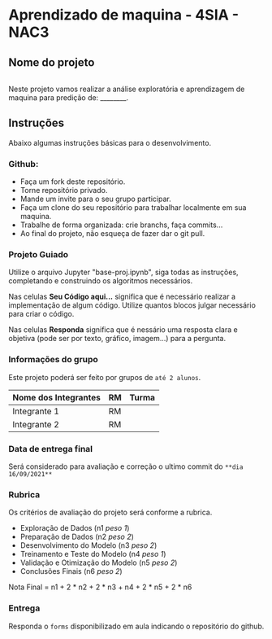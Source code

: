 # Aprendizado de maquina - 4SIA - NAC3 

## Nome do projeto

![]()

Neste projeto vamos realizar a análise exploratória e aprendizagem de maquina para predição de: ________.

## Instruções

Abaixo algumas instruções básicas para o desenvolvimento.

### Github:

   - Faça um fork deste repositório.
   - Torne repositório privado.
   - Mande um invite para o seu grupo participar.  
   - Faça um clone do seu repositório para trabalhar localmente em sua maquina.
   - Trabalhe de forma organizada: crie branchs, faça commits...
   - Ao final do projeto, não esqueça de fazer dar o git pull. 


### Projeto Guiado

Utilize o arquivo Jupyter "base-proj.ipynb", siga todas as instruções, completando e construindo os algoritmos necessários.

Nas celulas **Seu Código aqui...** significa que é necessário realizar a implementação de algum código. Utilize quantos blocos julgar necessário para criar o código.

Nas celulas **Responda** significa que é nessário uma resposta clara e objetiva (pode ser por texto, gráfico, imagem...) para a pergunta.


### Informações do grupo

Este projeto poderá ser feito por grupos de `até 2 alunos`.

| Nome dos Integrantes     | RM             | Turma   |
| :----------------------- | :------------- | :-----: |
| Integrante 1             | RM             |         |
| Integrante 2             | RM             |         |

### Data de entrega final

Será considerado para avaliação e correção o ultimo commit do `**dia 16/09/2021**`


### Rubrica 

Os critérios de avaliação do projeto será conforme a rubrica.

- Exploração de Dados (n1 _peso 1_)
- Preparação de Dados (n2 _peso 2_)
- Desenvolvimento do Modelo (n3 _peso 2_)
- Treinamento e Teste do Modelo (n4 _peso 1_)
- Validação e Otimização do Modelo (n5 _peso 2_)
- Conclusões Finais (n6 _peso 2_)

Nota Final = n1 + 2 * n2 + 2 * n3 + n4 + 2 * n5 + 2 * n6

### Entrega

Responda o `forms` disponibilizado em aula indicando o repositório do github.
